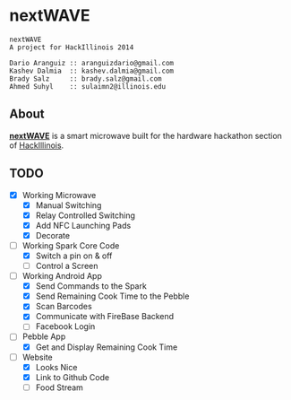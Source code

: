 nextWAVE
=========

    nextWAVE
    A project for HackIllinois 2014

    Dario Aranguiz :: aranguizdario@gmail.com
    Kashev Dalmia  :: kashev.dalmia@gmail.com
    Brady Salz     :: brady.salz@gmail.com
    Ahmed Suhyl    :: sulaimn2@illinois.edu

## About

[**nextWAVE**](http://kashev.github.io/nextWAVE/) is a smart microwave built for the hardware hackathon section of [HackIllinois](http://www.hackillinois.org/).


## TODO

- [X] Working Microwave
    - [X] Manual Switching
    - [X] Relay Controlled Switching 
    - [X] Add NFC Launching Pads
    - [X] Decorate
- [ ] Working Spark Core Code
    - [X] Switch a pin on & off
    - [ ] Control a Screen
- [ ] Working Android App
    - [X] Send Commands to the Spark
    - [X] Send Remaining Cook Time to the Pebble
    - [X] Scan Barcodes
    - [X] Communicate with FireBase Backend
    - [ ] Facebook Login
- [ ] Pebble App
    - [X] Get and Display Remaining Cook Time
- [ ] Website
    - [X] Looks Nice
    - [X] Link to Github Code
    - [ ] Food Stream
